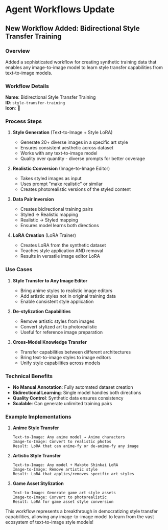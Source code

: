 # Agent Workflows Update

## New Workflow Added: Bidirectional Style Transfer Training

### Overview
Added a sophisticated workflow for creating synthetic training data that enables any image-to-image model to learn style transfer capabilities from text-to-image models.

### Workflow Details

**Name**: Bidirectional Style Transfer Training  
**ID**: `style-transfer-training`  
**Icon**: 🔄

### Process Steps

1. **Style Generation** (Text-to-Image + Style LoRA)
   - Generate 20+ diverse images in a specific art style
   - Ensures consistent aesthetic across dataset
   - Works with any text-to-image model
   - Quality over quantity - diverse prompts for better coverage

2. **Realistic Conversion** (Image-to-Image Editor)
   - Takes styled images as input
   - Uses prompt "make realistic" or similar
   - Creates photorealistic versions of the styled content

3. **Data Pair Inversion**
   - Creates bidirectional training pairs
   - Styled → Realistic mapping
   - Realistic → Styled mapping
   - Ensures model learns both directions

4. **LoRA Creation** (LoRA Trainer)
   - Creates LoRA from the synthetic dataset
   - Teaches style application AND removal
   - Results in versatile image editor LoRA

### Use Cases

1. **Style Transfer to Any Image Editor**
   - Bring anime styles to realistic image editors
   - Add artistic styles not in original training data
   - Enable consistent style application

2. **De-stylization Capabilities**
   - Remove artistic styles from images
   - Convert stylized art to photorealistic
   - Useful for reference image preparation

3. **Cross-Model Knowledge Transfer**
   - Transfer capabilities between different architectures
   - Bring text-to-image styles to image editors
   - Unify style capabilities across models

### Technical Benefits

- **No Manual Annotation**: Fully automated dataset creation
- **Bidirectional Learning**: Single model handles both directions
- **Quality Control**: Synthetic data ensures consistency
- **Scalable**: Can generate unlimited training pairs

### Example Implementations

1. **Anime Style Transfer**
   ```
   Text-to-Image: Any anime model → Anime characters
   Image-to-Image: Convert to realistic photos
   Result: LoRA that can anime-fy or de-anime-fy any image
   ```

2. **Artistic Style Transfer**
   ```
   Text-to-Image: Any model + Makoto Shinkai LoRA
   Image-to-Image: Remove artistic style
   Result: LoRA that applies/removes specific art styles
   ```

3. **Game Asset Stylization**
   ```
   Text-to-Image: Generate game art style assets
   Image-to-Image: Convert to photorealistic
   Result: LoRA for game asset style conversion
   ```

This workflow represents a breakthrough in democratizing style transfer capabilities, allowing any image-to-image model to learn from the vast ecosystem of text-to-image style models! 